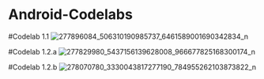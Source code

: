 # Android-Codelabs

#Codelab 1.1
![277896084_506310190985737_6461589001690342834_n](https://user-images.githubusercontent.com/77192093/162783667-a57260b6-5497-4556-a3de-3e3654789b64.jpg)

#Codelab 1.2.a
![277829980_5437156139628008_966677825168300174_n](https://user-images.githubusercontent.com/77192093/162783714-4b598f13-d9bf-4c46-9e87-542e7509ee4c.jpg)

#Codelab 1.2.b
![278070780_3330043817277190_784955262103873822_n](https://user-images.githubusercontent.com/77192093/162783771-ba903d8d-7385-4f9d-89d1-8de902d51b21.jpg)

